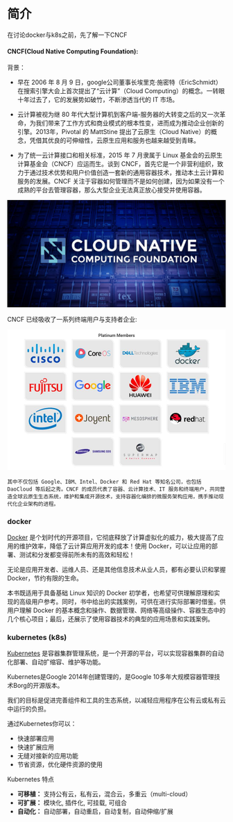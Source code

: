 # 简介

在讨论docker与k8s之前，先了解一下CNCF

#### CNCF\(Cloud Native Computing Foundation\):

背景：

* 早在 2006 年 8 月 9 日，google公司董事长埃里克·施密特（EricSchmidt）在搜索引擎大会上首次提出了“云计算”（Cloud Computing）的概念。一转眼十年过去了，它的发展势如破竹，不断渗透当代的 IT 市场。

* 云计算被视为继 80 年代大型计算机到客户端-服务器的大转变之后的又一次革命，为我们带来了工作方式和商业模式的根本性变，进而成为推动企业创新的引擎。2013年，Pivotal 的 MattStine 提出了云原生（Cloud Native）的概念，凭借其优良的可伸缩性，云原生应用和服务也越来越受到青睐。

* 为了统一云计算接口和相关标准，2015 年 7 月隶属于 Linux 基金会的云原生计算基金会（CNCF）应运而生。谈到 CNCF，首先它是一个非营利组织，致力于通过技术优势和用户价值创造一套新的通用容器技术，推动本土云计算和服务的发展。CNCF 关注于容器如何管理而不是如何创建，因为如果没有一个成熟的平台去管理容器，那么大型企业无法真正放心接受并使用容器。

![](/assets/CNCF.jpg)

CNCF 已经吸收了一系列终端用户与支持者企业:

![](/assets/Members-CNCF.jpg)

```
其中不仅包括 Google、IBM、Intel、Docker 和 Red Hat 等知名公司，也包括 DaoCloud 等后起之秀。CNCF 的成员代表了容器、云计算技术、IT 服务和终端用户，共同营造全球云原生生态系统，维护和集成开源技术，支持容器化编排的微服务架构应用，携手推动现代化企业架构的进程。
```

### docker

[Docker](http://www.docker.com/) 是个划时代的开源项目，它彻底释放了计算虚拟化的威力，极大提高了应用的维护效率，降低了云计算应用开发的成本！使用 Docker，可以让应用的部署、测试和分发都变得前所未有的高效和轻松！

无论是应用开发者、运维人员、还是其他信息技术从业人员，都有必要认识和掌握 Docker，节约有限的生命。

本书既适用于具备基础 Linux 知识的 Docker 初学者，也希望可供理解原理和实现的高级用户参考。同时，书中给出的实践案例，可供在进行实际部署时借鉴。供用户理解 Docker 的基本概念和操作、数据管理、网络等高级操作、容器生态中的几个核心项目；最后，还展示了使用容器技术的典型的应用场景和实践案例。

### kubernetes \(k8s\)

[Kubernetes](https://kubernetes.io/) 是容器集群管理系统，是一个开源的平台，可以实现容器集群的自动化部署、自动扩缩容、维护等功能。

Kubernetes是Google 2014年创建管理的，是Google 10多年大规模容器管理技术Borg的开源版本。

我们的目标是促进完善组件和工具的生态系统，以减轻应用程序在公有云或私有云中运行的负担。

通过Kubernetes你可以：

* 快速部署应用
* 快速扩展应用
* 无缝对接新的应用功能
* 节省资源，优化硬件资源的使用

Kubernetes 特点

* **可移植：**
  支持公有云，私有云，混合云，多重云（multi-cloud）
* **可扩展：**
  模块化, 插件化, 可挂载, 可组合
* **自动化：** 
  自动部署，自动重启，自动复制，自动伸缩/扩展



